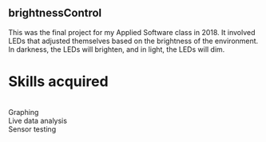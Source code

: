 ## brightnessControl

This was the final project for my Applied Software class in 2018. 
It involved LEDs that adjusted themselves based on the brightness of the environment. 
In darkness, the LEDs will brighten, and in light, the LEDs will dim.

# Skills acquired
</br>Graphing
</br>Live data analysis
</br> Sensor testing
